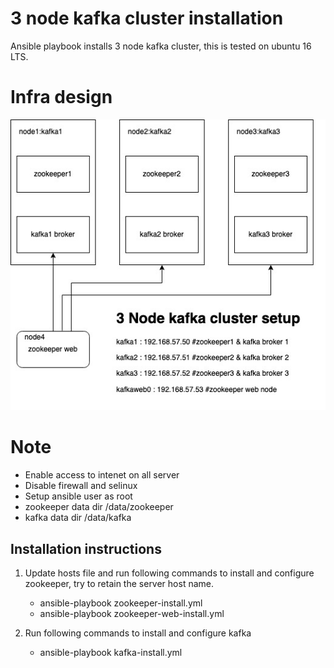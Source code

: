 # 3 node kafka cluster installation
Ansible playbook installs 3 node kafka cluster, this is tested on ubuntu 16 LTS.

# Infra design
![setup](./kafka.jpg)

# Note
- Enable access to intenet on all server
- Disable firewall and selinux
- Setup ansible user as root
- zookeeper data dir /data/zookeeper
- kafka data dir /data/kafka

## Installation instructions
1.   Update hosts file and run following commands to install and configure zookeeper, try to retain the server host name.

        - ansible-playbook zookeeper-install.yml
        - ansible-playbook zookeeper-web-install.yml

2.   Run following commands to install and configure kafka
     
        - ansible-playbook kafka-install.yml
